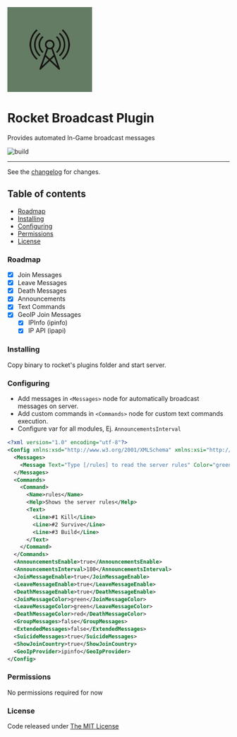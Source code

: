 ![logo](src/.editoricon.png)

# Rocket Broadcast Plugin
Provides automated In-Game broadcast messages 

![build](https://img.shields.io/github/v/release/lisiados-dev/rocket-plugins-broadcast.svg)

---------------------------------------

See the [changelog](CHANGELOG.md) for changes.

## Table of contents

* [Roadmap](#roadmap)
* [Installing](#installing)
* [Configuring](#configuring)
* [Permissions](#permissions)
* [License](#license)

### Roadmap

- [x] Join Messages
- [x] Leave Messages
- [x] Death Messages
- [x] Announcements
- [x] Text Commands
- [x] GeoIP Join Messages
  - [x] IPInfo (ipinfo)
  - [x] IP API (ipapi)

### Installing

Copy binary to rocket's plugins folder and start server.

### Configuring

 - Add messages in `<Messages>` node for automatically broadcast messages on server.
 - Add custom commands in `<Commands>` node for custom text commands execution.
 - Configure var for all modules, Ej. `AnnouncementsInterval`

```xml
<?xml version="1.0" encoding="utf-8"?>
<Config xmlns:xsd="http://www.w3.org/2001/XMLSchema" xmlns:xsi="http://www.w3.org/2001/XMLSchema-instance">
  <Messages>
    <Message Text="Type [/rules] to read the server rules" Color="green" />
  </Messages>
  <Commands>
    <Command>
      <Name>rules</Name>
      <Help>Shows the server rules</Help>
      <Text>
        <Line>#1 Kill</Line>
        <Line>#2 Survive</Line>
        <Line>#3 Build</Line>
      </Text>
    </Command>
  </Commands>
  <AnnouncementsEnable>true</AnnouncementsEnable>
  <AnnouncementsInterval>180</AnnouncementsInterval>
  <JoinMessageEnable>true</JoinMessageEnable>
  <LeaveMessageEnable>true</LeaveMessageEnable>
  <DeathMessageEnable>true</DeathMessageEnable>
  <JoinMessageColor>green</JoinMessageColor>
  <LeaveMessageColor>green</LeaveMessageColor>
  <DeathMessageColor>red</DeathMessageColor>
  <GroupMessages>false</GroupMessages>
  <ExtendedMessages>false</ExtendedMessages>
  <SuicideMessages>true</SuicideMessages>
  <ShowJoinCountry>true</ShowJoinCountry>
  <GeoIpProvider>ipinfo</GeoIpProvider>
</Config>
```

### Permissions

No permissions required for now

### License

Code released under [The MIT License](LICENSE)